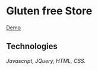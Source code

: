 # Gluten free Store

 [Demo](https://lucastl.github.io/gluten-free-store/)

## Technologies
*Javascript, JQuery, HTML, CSS.*

